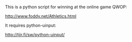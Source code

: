 This is a python script for winning at the online game QWOP:

http://www.foddy.net/Athletics.html

It requires python-uinput:

http://tjjr.fi/sw/python-uinput/
